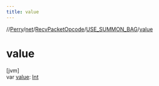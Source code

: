 ```yaml
---
title: value
---
```

//[Perry](../../../../index.html)/[net](../../index.html)/[RecvPacketOpcode](../index.html)/[USE_SUMMON_BAG](index.html)/[value](value.html)



# value



[jvm]\
var [value](value.html): [Int](https://kotlinlang.org/api/latest/jvm/stdlib/kotlin/-int/index.html)




